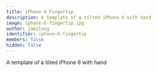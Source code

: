 ```yaml
---
title: iPhone 6 Fingertip
description: A template of a tilted iPhone 6 with hand
image: iphone-6-fingertip.jpg
author: jamztang
identifier: iphone-6-fingertip
members: false
hidden: false
---
```


A template of a tilted iPhone 6 with hand
